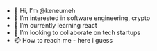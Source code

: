 - 👋 Hi, I’m @keneumeh
- 👀 I’m interested in software engineering, crypto
- 🌱 I’m currently learning react
- 💞️ I’m looking to collaborate on tech startups
- 📫 How to reach me - here i guess

<!---
keneumeh/keneumeh is a ✨ special ✨ repository because its `README.md` (this file) appears on your GitHub profile.
You can click the Preview link to take a look at your changes.
--->
